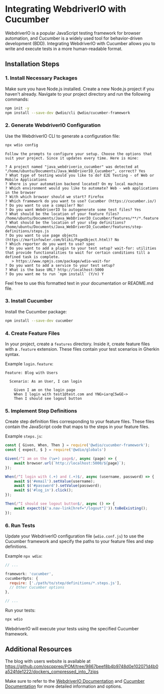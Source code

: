 # Integrating WebdriverIO with Cucumber

WebdriverIO is a popular JavaScript testing framework for browser automation, and Cucumber is a widely used tool for behavior-driven development (BDD). Integrating WebdriverIO with Cucumber allows you to write and execute tests in a more human-readable format.

## Installation Steps

### 1. Install Necessary Packages

Make sure you have Node.js installed. Create a new Node.js project if you haven't already. Navigate to your project directory and run the following commands:

```bash
npm init -y
npm install --save-dev @wdio/cli @wdio/cucumber-framework
```

### 2. Generate WebdriverIO Configuration

Use the WebdriverIO CLI to generate a configuration file:

```bash
npx wdio config
```

```plaintext
Follow the prompts to configure your setup. Choose the options that suit your project. Since it updates every time. Here is mine:

? A project named "java_webdriverio_cucumber" was detected at "/home/ubuntu/Documents/Java_WebDriverIO_Cucumber", correct? Yes
? What type of testing would you like to do? E2E Testing - of Web or Mobile Applications
? Where is your automation backend located? On my local machine
? Which environment would you like to automate? Web - web applications in the browser
? With which browser should we start? Firefox
? Which framework do you want to use? Cucumber (https://cucumber.io/)
? Do you want to use a compiler? No!
? Do you want WebdriverIO to autogenerate some test files? Yes
? What should be the location of your feature files? /home/ubuntu/Documents/Java_WebDriverIO_Cucumber/features/**/*.feature
? What should be the location of your step definitions? /home/ubuntu/Documents/Java_WebDriverIO_Cucumber/features/step-definitions/steps.js
? Do you want to use page objects (https://martinfowler.com/bliki/PageObject.html)? No
? Which reporter do you want to use? spec
? Do you want to add a plugin to your test setup? wait-for: utilities that provide functionalities to wait for certain conditions till a defined task is complete.
   > https://www.npmjs.com/package/wdio-wait-for
? Do you want to add a service to your test setup? 
? What is the base URL? http://localhost:5000
? Do you want me to run `npm install` (Y/n) Y
```

Feel free to use this formatted text in your documentation or README.md file.

### 3. Install Cucumber

Install the Cucumber package:

```bash
npm install --save-dev cucumber
```

### 4. Create Feature Files

In your project, create a `features` directory. Inside it, create feature files with a `.feature` extension. These files contain your test scenarios in Gherkin syntax.

Example `login.feature`:

```gherkin
Feature: Blog with Users

  Scenario: As an User, I can login

    Given I am on the login page
    When I login with test1@test.com and YNG>iarqC5wGE~>
    Then I should see logout button
```

### 5. Implement Step Definitions

Create step definition files corresponding to your feature files. These files contain the JavaScript code that maps to the steps in your feature files.

Example `steps.js`:

```javascript
const { Given, When, Then } = require('@wdio/cucumber-framework');
const { expect, $ } = require('@wdio/globals')

Given(/^I am on the (\w+) page$/, async (page) => {
    await browser.url(`http://localhost:5000/${page}`);
});

When(/^I login with (.+) and (.+)$/, async (username, password) => {
    await $('#email').setValue(username);
    await $('#password').setValue(password);
    await $('#log_in').click();
});

Then(/^I should see logout button$/, async () => {
    await expect($('a.nav-link[href="/logout"]')).toBeExisting();
});

```

### 6. Run Tests

Update your WebdriverIO configuration file (`wdio.conf.js`) to use the Cucumber framework and specify the paths to your feature files and step definitions.

Example `npx wdio`:

```javascript
// ...

framework: 'cucumber',
cucumberOpts: {
  require: ['./path/to/step/definitions/*.steps.js'],
  // Other Cucumber options
},

// ...
```

Run your tests:

```bash
npx wdio
```

WebdriverIO will execute your tests using the specified Cucumber framework.

## Additional Resources
The blog with users website is available at https://github.com/oscpprep/POM/tree/9867beef8b4b9748d0e102071d4b0a524fde1222/dockers_compressed_into_7zips

Make sure to refer to the [WebdriverIO Documentation](https://webdriver.io/docs/gettingstarted.html) and [Cucumber Documentation](https://cucumber.io/docs/guides/10-minute-tutorial/) for more detailed information and options.
